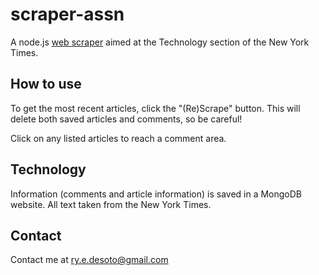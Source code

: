 # scraper-assn

A node.js [web scraper](https://nyt-tech-scrapeathon.herokuapp.com/) aimed at the Technology section of the New York Times.

## How to use

To get the most recent articles, click the "(Re)Scrape" button. This will delete both saved articles and comments, so be careful!

Click on any listed articles to reach a comment area.

## Technology

Information (comments and article information) is saved in a MongoDB website. All text taken from the New York Times.

## Contact

Contact me at ry.e.desoto@gmail.com
